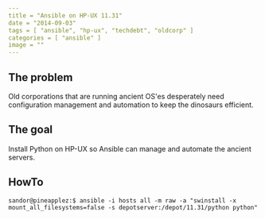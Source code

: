 ```yaml
---
title = "Ansible on HP-UX 11.31"
date = "2014-09-03"
tags = [ "ansible", "hp-ux", "techdebt", "oldcorp" ]
categories = [ "ansible" ]
image = ""
---
```


## The problem
Old corporations that are running ancient OS'es desperately need configuration management and automation to keep the dinosaurs efficient.      


## The goal
Install Python on HP-UX so Ansible can manage and automate the ancient servers.


## HowTo

~~~
sandor@pineapplez:$ ansible -i hosts all -m raw -a "swinstall -x mount_all_filesystems=false -s depotserver:/depot/11.31/python python"
~~~
